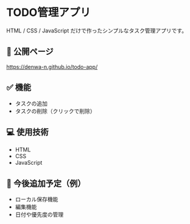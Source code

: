 # TODO管理アプリ

HTML / CSS / JavaScript だけで作ったシンプルなタスク管理アプリです。


## 🔗 公開ページ
https://denwa-n.github.io/todo-app/

## ✅ 機能
- タスクの追加
- タスクの削除（クリックで削除）

## 💻 使用技術
- HTML
- CSS
- JavaScript

## 📌 今後追加予定（例）
- ローカル保存機能
- 編集機能
- 日付や優先度の管理
